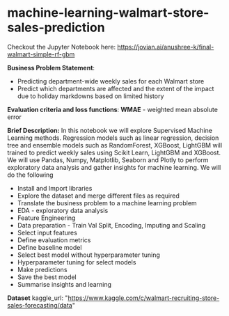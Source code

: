 # machine-learning-walmart-store-sales-prediction
Checkout the Jupyter Notebook here: https://jovian.ai/anushree-k/final-walmart-simple-rf-gbm

<b>Business Problem Statement</b>:
- Predicting department-wide weekly sales for each Walmart store
- Predict which departments are affected and the extent of the impact due to holiday markdowns based on limited history

<b>Evaluation criteria and loss functions</b>:
  <b>WMAE</b> - weighted mean absolute error
  
<b>Brief Description:</b>
  In this notebook we will explore Supervised Machine Learning methods. Regression models such as linear regression, decision tree and ensemble models such as RandomForest, XGBoost, LightGBM will trained to predict weekly sales using Scikit Learn, LightGBM and XGBoost. We will use Pandas, Numpy, Matplotlib, Seaborn and Plotly to perform exploratory data analysis and gather insights for machine learning. We will do the following

- Install and Import libraries
- Explore the dataset and merge different files as required
- Translate the business problem to a machine learning problem
- EDA - exploratory data analysis
- Feature Engineering
- Data preparation - Train Val Split, Encoding, Imputing and Scaling
- Select input features
- Define evaluation metrics
- Define baseline model
- Select best model without hyperparameter tuning
- Hyperparameter tuning for select models
- Make predictions
- Save the best model
- Summarise insights and learning

<b>Dataset</b>
  kaggle_url: "https://www.kaggle.com/c/walmart-recruiting-store-sales-forecasting/data"
